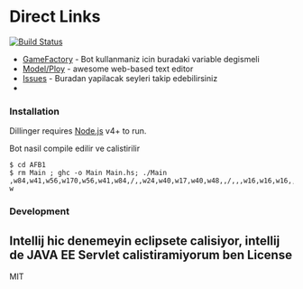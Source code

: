 # Direct Links


[![Build Status](https://travis-ci.org/joemccann/dillinger.svg?branch=master)](https://travis-ci.org/joemccann/dillinger)

* [GameFactory] - Bot kullanmaniz icin buradaki variable degismeli
* [Model/Ploy] - awesome web-based text editor
* [Issues] - Buradan yapilacak seyleri takip edebilirsiniz
* 
### Installation

Dillinger requires [Node.js](https://nodejs.org/) v4+ to run.

Bot nasil compile edilir ve calistirilir
```
$ cd AFB1
$ rm Main ; ghc -o Main Main.hs; ./Main ,w84,w41,w56,w170,w56,w41,w84,/,,w24,w40,w17,w40,w48,,/,,,w16,w16,w16,,,/,,,,,,,,/,,,,,,,,/,,,b1,,,,,/,,,,b1,b1,,,/,,b3,b130,b17,b130,b129,,/,b69,b146,b131,b170,b131,b146,b69, w 

```

### Development

Intellij hic denemeyin eclipsete calisiyor, intellij de JAVA EE Servlet calistiramiyorum ben
License
----

MIT



   [GameFactory]: <https://github.com/aomerk/PloyGame/edit/haskell-dev-branch/AFB1/HA2VorgabeWS19/HA2VorgabeWS19/src/de/tuberlin/sese/swtpp/gameserver/control/GameFactory.java>
   [Model/Ploy]: <https://github.com/aomerk/PloyGame/tree/haskell-dev-branch/AFB1/HA2VorgabeWS19/HA2VorgabeWS19/src/de/tuberlin/sese/swtpp/gameserver/model/ploy>
   [Issues]: <https://github.com/aomerk/PloyGame/issues>

